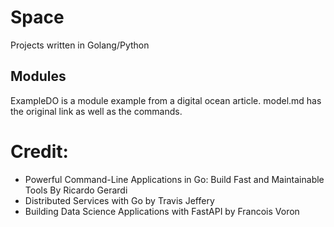# Space
Projects written in Golang/Python

## Modules
ExampleDO is a module example from a digital ocean article. model.md has the original link as well as the commands.

# Credit:
* Powerful Command-Line Applications in Go: Build Fast and Maintainable Tools By Ricardo Gerardi
* Distributed Services with Go by Travis Jeffery
* Building Data Science Applications with FastAPI by Francois Voron
